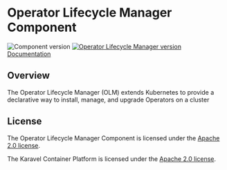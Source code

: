 # Operator Lifecycle Manager Component

![Component version](https://img.shields.io/badge/dynamic/yaml?color=blue&label=component+version&query=$.entries.olm[0].version&url=https%3A%2F%2Frepository.platform.karavel.io%2Funstable%2Findex.yaml&style=for-the-badge)
[![Operator Lifecycle Manager version](https://img.shields.io/badge/dynamic/yaml?color=blue&label=olm+version&query=$.entries.olm[0].appVersion&url=https%3A%2F%2Frepository.platform.karavel.io%2Funstable%2Findex.yaml&style=for-the-badge)](https://olm.operatorframework.io/)
[Documentation](https://docs.karavel.io/components/olm)

## Overview

The Operator Lifecycle Manager (OLM) extends Kubernetes to provide a declarative way to install, manage, and upgrade Operators on a cluster

## License

The Operator Lifecycle Manager Component is licensed under the [Apache 2.0 license](LICENSE).

The Karavel Container Platform is licensed under the [Apache 2.0 license](https://github.com/karavel-io/platform/blob/main/LICENSE).
